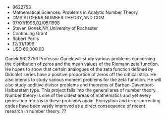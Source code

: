 
* 9622753
* Mathematical Sciences: Problems in Analytic Number Theory
* DMS,ALGEBRA,NUMBER THEORY,AND COM
* 07/01/1996,02/05/1998
* Steven Gonek,NY,University of Rochester
* Continuing Grant
* Robert Perlis
* 12/31/1999
* USD 60,000.00

Gonek 9622753 Professor Gonek will study various problems concerning the
distribution of zeros and the mean values of the Riemann zeta function. He hopes
to show that certain analogues of the zeta function defined by Dirichlet series
have a positive proportion of zeros off the critical strip. He also intends to
study various moment problems for the zeta function. He will also study additive
divisor problems and theorems of Barban-Davenport-Halberstam type. This project
falls into the general area of number theory. Number theory is one of the oldest
areas of mathematics and yet every generation returns to these problems again.
Encryption and error correcting codes have been vastly improved as a direct
consequence of recent research in number theory. ??
